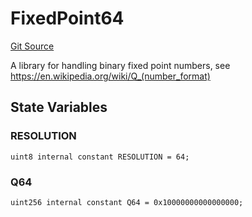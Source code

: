 # FixedPoint64
[Git Source](https://github.com/MarginalProtocol/v1-core/blob/4dcf410464dd1b73aaabe9fa06bd3450c672d3b9/contracts/libraries/FixedPoint64.sol)

A library for handling binary fixed point numbers, see https://en.wikipedia.org/wiki/Q_(number_format)


## State Variables
### RESOLUTION

```solidity
uint8 internal constant RESOLUTION = 64;
```


### Q64

```solidity
uint256 internal constant Q64 = 0x10000000000000000;
```


